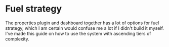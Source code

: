 # Fuel strategy

The properties plugin and dashboard together has a lot of options for fuel strategy, which I am certain would confuse me a lot if I didn't build it myself. I've made this guide on how to use the system with ascending tiers of complexity.

